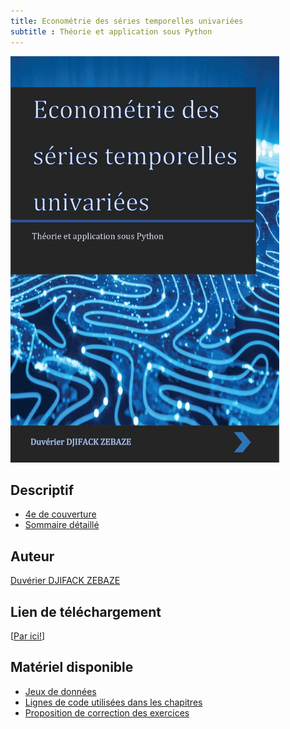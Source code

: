 ```yaml
---
title: Econométrie des séries temporelles univariées
subtitle : Théorie et application sous Python
---
```


<div>
<div class="column-left">
<p><img src="series_temps_univaries.jpg" height="650" width="430" alt="Couverture" /></p>
</div>


<div class="column-right">

<h2 id="descriptif">Descriptif</h2>
<ul>
<li><a href="4e_couverture_series_temps_univaries.pdf">4e de couverture</a></li>
<li><a href="univariate_times_series_sommaire.pdf">Sommaire détaillé</a></li>
</ul>


<h2 id="auteurs">Auteur</h2>
<a href="https://github.com/enfantbenidedieu">Duvérier DJIFACK ZEBAZE</a>


<h2 id="boutique">Lien de téléchargement</h2>

[<a href="https://github.com/enfantbenidedieu/univariate-times-series">Par ici!</a>]

<h2 id="matériel-disponible">Matériel disponible</h2>

<ul>
<li><a href="https://regression-avec-r.github.io/donnees.html">Jeux de données</a></li>
<li><a href="https://regression-avec-r.github.io/code.html">Lignes de code utilisées dans les chapitres </a></li>
<li><a href="https://regression-avec-r.github.io/correction_exo.html">Proposition de correction des exercices</a></li>
</ul>

</div>
</div>



